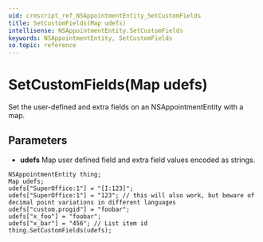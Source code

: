 ```yaml
---
uid: crmscript_ref_NSAppointmentEntity_SetCustomFields
title: SetCustomFields(Map udefs)
intellisense: NSAppointmentEntity.SetCustomFields
keywords: NSAppointmentEntity, SetCustomFields
so.topic: reference
---
```


# SetCustomFields(Map udefs)

Set the user-defined and extra fields on an NSAppointmentEntity with a map.

## Parameters

* **udefs** Map user defined field and extra field values encoded as strings.

```crmscript
NSAppointmentEntity thing;
Map udefs;
udefs["SuperOffice:1"] = "[I:123]";
udefs["SuperOffice:1"] = "123"; // this will also work, but beware of decimal point variations in different languages
udefs["custom.progid"] = "foobar";
udefs["x_foo"] = "foobar";
udefs["x_bar"] = "456"; // List item id
thing.SetCustomFields(udefs);
```


